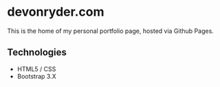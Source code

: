 # devonryder.com

This is the home of my personal portfolio page, hosted via Github Pages.

## Technologies
* HTML5 / CSS
* Bootstrap 3.X

